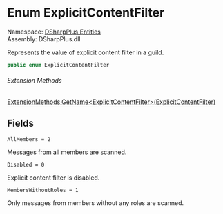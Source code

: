 # Enum ExplicitContentFilter

Namespace: [DSharpPlus.Entities](DSharpPlus.Entities.md)  
Assembly: DSharpPlus.dll

Represents the value of explicit content filter in a guild.

```csharp
public enum ExplicitContentFilter
```

###### Extension Methods

[ExtensionMethods.GetName<ExplicitContentFilter\>\(ExplicitContentFilter\)](DSharpPlus.SlashCommands.ExtensionMethods.md\#DSharpPlus\_SlashCommands\_ExtensionMethods\_GetName\_\_1\_\_\_0\_)

## Fields

`AllMembers = 2` 

Messages from all members are scanned.

`Disabled = 0` 

Explicit content filter is disabled.

`MembersWithoutRoles = 1` 

Only messages from members without any roles are scanned.

